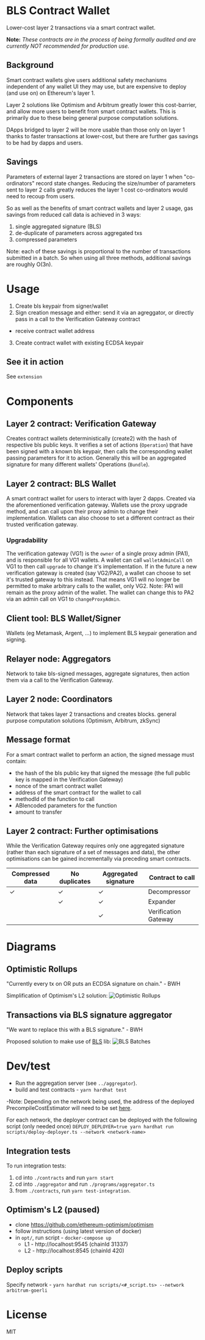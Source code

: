 # BLS Contract Wallet

Lower-cost layer 2 transactions via a smart contract wallet.

**Note:** _These contracts are in the process of being formally audited and are currently NOT recommended for production use._

## Background

Smart contract wallets give users additional safety mechanisms independent of any wallet UI they may use, but are expensive to deploy (and use on) on Ethereum's layer 1.

Layer 2 solutions like Optimism and Arbitrum greatly lower this cost-barrier, and allow more users to benefit from smart contract wallets. This is primarily due to these being general purpose computation solutions.

DApps bridged to layer 2 will be more usable than those only on layer 1 thanks to faster transactions at lower-cost, but there are further gas savings to be had by dapps and users.

## Savings

Parameters of external layer 2 transactions are stored on layer 1 when "co-ordinators" record state changes. Reducing the size/number of parameters sent to layer 2 calls greatly reduces the layer 1 cost co-ordinators would need to recoup from users.

So as well as the benefits of smart contract wallets and layer 2 usage, gas savings from reduced call data is achieved in 3 ways:

1. single aggregated signature (BLS)
2. de-duplicate of parameters across aggregated txs
3. compressed parameters

Note: each of these savings is proportional to the number of transactions submitted in a batch. So when using all three methods, additional savings are roughly O(3n).

# Usage

1. Create bls keypair from signer/wallet
2. Sign creation message and either: send it via an agreggator, or directly pass in a call to the Verification Gateway contract

- receive contract wallet address

3. Create contract wallet with existing ECDSA keypair

## See it in action

See `extension`

# Components

## Layer 2 contract: Verification Gateway

Creates contract wallets deterministically (create2) with the hash of respective bls public keys. It verifies a set of actions (`Operation`) that have been signed with a known bls keypair, then calls the corresponding wallet passing parameters for it to action. Generally this will be an aggregated signature for many different wallets' Operations (`Bundle`).

## Layer 2 contract: BLS Wallet

A smart contract wallet for users to interact with layer 2 dapps. Created via the aforementioned verification gateway.
Wallets use the proxy upgrade method, and can call upon their proxy admin to change their implementation. Wallets can also choose to set a different contract as their trusted verification gateway.

### Upgradability

The verification gateway (VG1) is the `owner` of a single proxy admin (PA1), and is responsible for all VG1 wallets. A wallet can call `walletAdminCall` on VG1 to then call `upgrade` to change it's implementation.
If in the future a new verification gateway is created (say VG2/PA2), a wallet can choose to set it's trusted gateway to this instead. That means VG1 will no longer be permitted to make arbitrary calls to the wallet, only VG2. Note: PA1 will remain as the proxy admin of the wallet. The wallet can change this to PA2 via an admin call on VG1 to `changeProxyAdmin`.

## Client tool: BLS Wallet/Signer

Wallets (eg Metamask, Argent, ...) to implement BLS keypair generation and signing.

## Relayer node: Aggregators

Network to take bls-signed messages, aggregate signatures, then action them via a call to the Verification Gateway.

## Layer 2 node: Coordinators

Network that takes layer 2 transactions and creates blocks. general purpose computation solutions (Optimism, Arbitrum, zkSync)

## Message format

For a smart contract wallet to perform an action, the signed message must contain:

- the hash of the bls public key that signed the message (the full public key is mapped in the Verification Gateway)
- nonce of the smart contract wallet
- address of the smart contract for the wallet to call
- methodId of the function to call
- ABIencoded parameters for the function
- amount to transfer

## Layer 2 contract: Further optimisations

While the Verification Gateway requires only one aggregated signature (rather than each signature of a set of messages and data), the other optimisations can be gained incrementally via preceding smart contracts.

| Compressed data | No duplicates | Aggregated signature | Contract to call     |
| --------------- | ------------- | -------------------- | -------------------- |
| ✓               | ✓             | ✓                    | Decompressor         |
|                 | ✓             | ✓                    | Expander             |
|                 |               | ✓                    | Verification Gateway |

# Diagrams

## Optimistic Rollups

"Currently every tx on OR puts an ECDSA signature on chain." - BWH

Simplification of Optimism's L2 solution:
![Optimistic Rollups](images/optimisticRollups.svg)

## Transactions via BLS signature aggregator

"We want to replace this with a BLS signature." - BWH

Proposed solution to make use of [BLS](https://github.com/thehubbleproject/hubble-contracts/blob/master/contracts/libs/BLS.sol) lib:
![BLS Batches](images/blsSigAggregation.svg)

# Dev/test

- Run the aggregation server (see `../aggregator`).
- build and test contracts - `yarn hardhat test`

-Note: Depending on the network being used, the address of the deployed PrecompileCostEstimator will need to be set [here](https://github.com/jzaki/bls-wallet/blob/main/contracts/contracts/lib/hubble-contracts/contracts/libs/BLS.sol#L42).

For each network, the deployer contract can be deployed with the following script (only needed once)
`DEPLOY_DEPLOYER=true yarn hardhat run scripts/deploy-deployer.ts --network <network-name>`

## Integration tests

To run integration tests:

1. cd into `./contracts` and run `yarn start`
2. cd into `./aggregator` and run `./programs/aggregator.ts`
3. from `./contracts`, run `yarn test-integration`.

## Optimism's L2 (paused)

- clone https://github.com/ethereum-optimism/optimism
- follow instructions (using latest version of docker)
- in `opt/`, run script - `docker-compose up`
  - L1 - http://localhost:9545 (chainId 31337)
  - L2 - http://localhost:8545 (chainId 420)

## Deploy scripts

Specify network - `yarn hardhat run scripts/<#_script.ts> --network arbitrum-goerli`

# License

MIT
